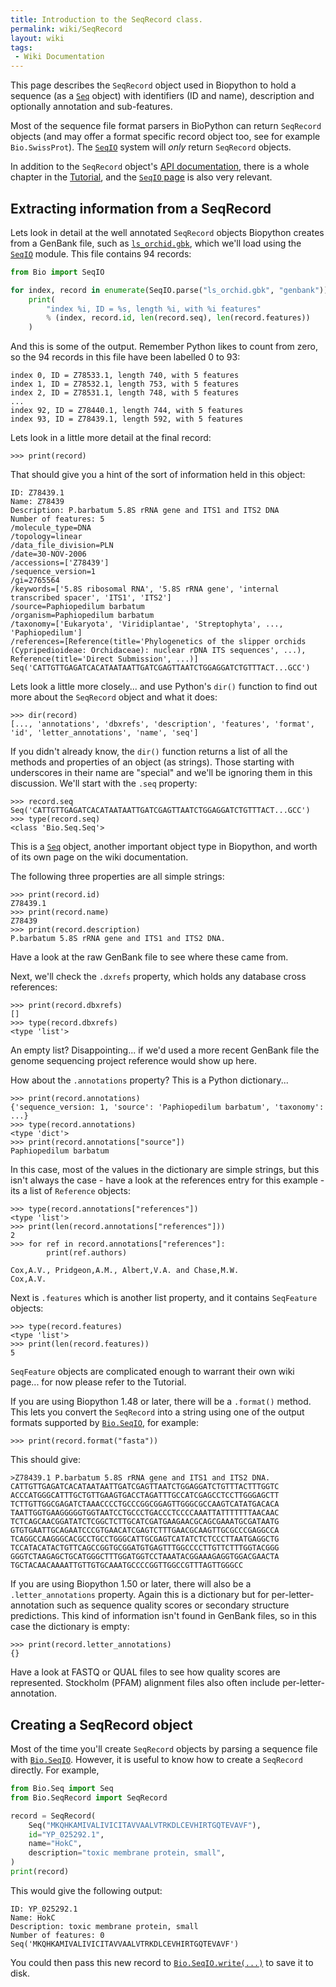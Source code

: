 ```yaml
---
title: Introduction to the SeqRecord class.
permalink: wiki/SeqRecord
layout: wiki
tags:
 - Wiki Documentation
---
```


This page describes the `SeqRecord` object used in Biopython to hold a
sequence (as a [`Seq`](Seq "wikilink") object) with identifiers (ID and
name), description and optionally annotation and sub-features.

Most of the sequence file format parsers in BioPython can return
`SeqRecord` objects (and may offer a format specific record object
too, see for example `Bio.SwissProt`). The [`SeqIO`](SeqIO "wikilink")
system will *only* return `SeqRecord` objects.

In addition to the `SeqRecord` object's [API
documentation](http://biopython.org/DIST/docs/api/Bio.SeqRecord.SeqRecord-class.html),
there is a whole chapter in the
[Tutorial](http://biopython.org/DIST/docs/tutorial/Tutorial.html), and the
[`SeqIO` page](SeqIO "wikilink") is also very relevant.

Extracting information from a SeqRecord
---------------------------------------

Lets look in detail at the well annotated `SeqRecord` objects
Biopython creates from a GenBank file, such as
[`ls_orchid.gbk`](https://raw.githubusercontent.com/biopython/biopython/master/Doc/examples/ls_orchid.gbk),
which we'll load using the [`SeqIO`](SeqIO "wikilink") module. This file
contains 94 records:

``` python
from Bio import SeqIO

for index, record in enumerate(SeqIO.parse("ls_orchid.gbk", "genbank")):
    print(
        "index %i, ID = %s, length %i, with %i features"
        % (index, record.id, len(record.seq), len(record.features))
    )
```

And this is some of the output. Remember Python likes to count from
zero, so the 94 records in this file have been labelled 0 to 93:

```
index 0, ID = Z78533.1, length 740, with 5 features
index 1, ID = Z78532.1, length 753, with 5 features
index 2, ID = Z78531.1, length 748, with 5 features
...
index 92, ID = Z78440.1, length 744, with 5 features
index 93, ID = Z78439.1, length 592, with 5 features
```

Lets look in a little more detail at the final record:

``` pycon
>>> print(record)
```

That should give you a hint of the sort of information held in this
object:

```
ID: Z78439.1
Name: Z78439
Description: P.barbatum 5.8S rRNA gene and ITS1 and ITS2 DNA
Number of features: 5
/molecule_type=DNA
/topology=linear
/data_file_division=PLN
/date=30-NOV-2006
/accessions=['Z78439']
/sequence_version=1
/gi=2765564
/keywords=['5.8S ribosomal RNA', '5.8S rRNA gene', 'internal transcribed spacer', 'ITS1', 'ITS2']
/source=Paphiopedilum barbatum
/organism=Paphiopedilum barbatum
/taxonomy=['Eukaryota', 'Viridiplantae', 'Streptophyta', ..., 'Paphiopedilum']
/references=[Reference(title='Phylogenetics of the slipper orchids (Cypripedioideae: Orchidaceae): nuclear rDNA ITS sequences', ...), Reference(title='Direct Submission', ...)]
Seq('CATTGTTGAGATCACATAATAATTGATCGAGTTAATCTGGAGGATCTGTTTACT...GCC')
```

Lets look a little more closely... and use Python's `dir()` function
to find out more about the `SeqRecord` object and what it does:

``` pycon
>>> dir(record)
[..., 'annotations', 'dbxrefs', 'description', 'features', 'format', 'id', 'letter_annotations', 'name', 'seq']
```

If you didn't already know, the `dir()` function returns a list of all
the methods and properties of an object (as strings). Those starting
with underscores in their name are "special" and we'll be ignoring them
in this discussion. We'll start with the `.seq` property:

``` pycon
>>> record.seq
Seq('CATTGTTGAGATCACATAATAATTGATCGAGTTAATCTGGAGGATCTGTTTACT...GCC')
>>> type(record.seq)
<class 'Bio.Seq.Seq'>
```

This is a [`Seq`](Seq "wikilink") object, another important object type in
Biopython, and worth of its own page on the wiki documentation.

The following three properties are all simple strings:

``` pycon
>>> print(record.id)
Z78439.1
>>> print(record.name)
Z78439
>>> print(record.description)
P.barbatum 5.8S rRNA gene and ITS1 and ITS2 DNA.
```

Have a look at the raw GenBank file to see where these came from.

Next, we'll check the `.dxrefs` property, which holds any database
cross references:

``` pycon
>>> print(record.dbxrefs)
[]
>>> type(record.dbxrefs)
<type 'list'>
```

An empty list? Disappointing... if we'd used a more recent GenBank file
the genome sequencing project reference would show up here.

How about the `.annotations` property? This is a Python dictionary...

``` pycon
>>> print(record.annotations)
{'sequence_version: 1, 'source': 'Paphiopedilum barbatum', 'taxonomy': ...}
>>> type(record.annotations)
<type 'dict'>
>>> print(record.annotations["source"])
Paphiopedilum barbatum
```

In this case, most of the values in the dictionary are simple strings,
but this isn't always the case - have a look at the references entry for
this example - its a list of `Reference` objects:

``` pycon
>>> type(record.annotations["references"])
<type 'list'>
>>> print(len(record.annotations["references"]))
2
>>> for ref in record.annotations["references"]:
        print(ref.authors)

Cox,A.V., Pridgeon,A.M., Albert,V.A. and Chase,M.W.
Cox,A.V.
```

Next is `.features` which is another list property, and it contains
`SeqFeature` objects:

``` pycon
>>> type(record.features)
<type 'list'>
>>> print(len(record.features))
5
```

`SeqFeature` objects are complicated enough to warrant their own wiki
page... for now please refer to the Tutorial.

If you are using Biopython 1.48 or later, there will be a `.format()`
method. This lets you convert the `SeqRecord` into a string using one
of the output formats supported by [`Bio.SeqIO`](SeqIO "wikilink"), for
example:

``` pycon
>>> print(record.format("fasta"))
```

This should give:

```
>Z78439.1 P.barbatum 5.8S rRNA gene and ITS1 and ITS2 DNA.
CATTGTTGAGATCACATAATAATTGATCGAGTTAATCTGGAGGATCTGTTTACTTTGGTC
ACCCATGGGCATTTGCTGTTGAAGTGACCTAGATTTGCCATCGAGCCTCCTTGGGAGCTT
TCTTGTTGGCGAGATCTAAACCCCTGCCCGGCGGAGTTGGGCGCCAAGTCATATGACACA
TAATTGGTGAAGGGGGTGGTAATCCTGCCCTGACCCTCCCCAAATTATTTTTTTAACAAC
TCTCAGCAACGGATATCTCGGCTCTTGCATCGATGAAGAACGCAGCGAAATGCGATAATG
GTGTGAATTGCAGAATCCCGTGAACATCGAGTCTTTGAACGCAAGTTGCGCCCGAGGCCA
TCAGGCCAAGGGCACGCCTGCCTGGGCATTGCGAGTCATATCTCTCCCTTAATGAGGCTG
TCCATACATACTGTTCAGCCGGTGCGGATGTGAGTTTGGCCCCTTGTTCTTTGGTACGGG
GGGTCTAAGAGCTGCATGGGCTTTGGATGGTCCTAAATACGGAAAGAGGTGGACGAACTA
TGCTACAACAAAATTGTTGTGCAAATGCCCCGGTTGGCCGTTTAGTTGGGCC
```

If you are using Biopython 1.50 or later, there will also be a
`.letter_annotations` property. Again this is a dictionary but for
per-letter-annotation such as sequence quality scores or secondary
structure predictions. This kind of information isn't found in GenBank
files, so in this case the dictionary is empty:

``` pycon
>>> print(record.letter_annotations)
{}
```

Have a look at FASTQ or QUAL files to see how quality scores are
represented. Stockholm (PFAM) alignment files also often include
per-letter-annotation.

Creating a SeqRecord object
---------------------------

Most of the time you'll create `SeqRecord` objects by parsing a
sequence file with [`Bio.SeqIO`](SeqIO "wikilink"). However, it is useful
to know how to create a `SeqRecord` directly. For example,

``` python
from Bio.Seq import Seq
from Bio.SeqRecord import SeqRecord

record = SeqRecord(
    Seq("MKQHKAMIVALIVICITAVVAALVTRKDLCEVHIRTGQTEVAVF"),
    id="YP_025292.1",
    name="HokC",
    description="toxic membrane protein, small",
)
print(record)
```

This would give the following output:

```
ID: YP_025292.1
Name: HokC
Description: toxic membrane protein, small
Number of features: 0
Seq('MKQHKAMIVALIVICITAVVAALVTRKDLCEVHIRTGQTEVAVF')
```

You could then pass this new record to
[`Bio.SeqIO.write(...)`](SeqIO "wikilink") to save it to disk.
